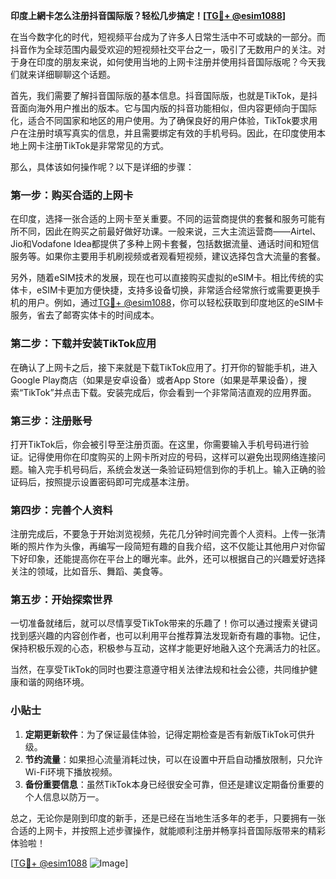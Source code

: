 **印度上網卡怎么注册抖音国际版？轻松几步搞定！[[TG💪+ @esim1088](https://t.me/s/esim1088)]**

在当今数字化的时代，短视频平台成为了许多人日常生活中不可或缺的一部分。而抖音作为全球范围内最受欢迎的短视频社交平台之一，吸引了无数用户的关注。对于身在印度的朋友来说，如何使用当地的上网卡注册并使用抖音国际版呢？今天我们就来详细聊聊这个话题。

首先，我们需要了解抖音国际版的基本信息。抖音国际版，也就是TikTok，是抖音面向海外用户推出的版本。它与国内版的抖音功能相似，但内容更倾向于国际化，适合不同国家和地区的用户使用。为了确保良好的用户体验，TikTok要求用户在注册时填写真实的信息，并且需要绑定有效的手机号码。因此，在印度使用本地上网卡注册TikTok是非常常见的方式。

那么，具体该如何操作呢？以下是详细的步骤：

### 第一步：购买合适的上网卡

在印度，选择一张合适的上网卡至关重要。不同的运营商提供的套餐和服务可能有所不同，因此在购买之前最好做好功课。一般来说，三大主流运营商——Airtel、Jio和Vodafone Idea都提供了多种上网卡套餐，包括数据流量、通话时间和短信服务等。如果你主要用手机刷视频或者观看短视频，建议选择包含大流量的套餐。

另外，随着eSIM技术的发展，现在也可以直接购买虚拟的eSIM卡。相比传统的实体卡，eSIM卡更加方便快捷，支持多设备切换，非常适合经常旅行或需要更换手机的用户。例如，通过[TG💪+ @esim1088](https://t.me/s/esim1088)，你可以轻松获取到印度地区的eSIM卡服务，省去了邮寄实体卡的时间成本。

### 第二步：下载并安装TikTok应用

在确认了上网卡之后，接下来就是下载TikTok应用了。打开你的智能手机，进入Google Play商店（如果是安卓设备）或者App Store（如果是苹果设备），搜索“TikTok”并点击下载。安装完成后，你会看到一个非常简洁直观的应用界面。

### 第三步：注册账号

打开TikTok后，你会被引导至注册页面。在这里，你需要输入手机号码进行验证。记得使用你在印度购买的上网卡所对应的号码，这样可以避免出现网络连接问题。输入完手机号码后，系统会发送一条验证码短信到你的手机上。输入正确的验证码后，按照提示设置密码即可完成基本注册。

### 第四步：完善个人资料

注册完成后，不要急于开始浏览视频，先花几分钟时间完善个人资料。上传一张清晰的照片作为头像，再编写一段简短有趣的自我介绍，这不仅能让其他用户对你留下好印象，还能提高你在平台上的曝光率。此外，还可以根据自己的兴趣爱好选择关注的领域，比如音乐、舞蹈、美食等。

### 第五步：开始探索世界

一切准备就绪后，就可以尽情享受TikTok带来的乐趣了！你可以通过搜索关键词找到感兴趣的内容创作者，也可以利用平台推荐算法发现新奇有趣的事物。记住，保持积极乐观的心态，积极参与互动，这样才能更好地融入这个充满活力的社区。

当然，在享受TikTok的同时也要注意遵守相关法律法规和社会公德，共同维护健康和谐的网络环境。

### 小贴士

1. **定期更新软件**：为了保证最佳体验，记得定期检查是否有新版TikTok可供升级。
2. **节约流量**：如果担心流量消耗过快，可以在设置中开启自动播放限制，只允许Wi-Fi环境下播放视频。
3. **备份重要信息**：虽然TikTok本身已经很安全可靠，但还是建议定期备份重要的个人信息以防万一。

总之，无论你是刚到印度的新手，还是已经在当地生活多年的老手，只要拥有一张合适的上网卡，并按照上述步骤操作，就能顺利注册并畅享抖音国际版带来的精彩体验啦！

[[TG💪+ @esim1088](https://t.me/s/esim1088) ![Image](https://i.postimg.cc/4NQfJmqS/Snipaste-2025-05-13-00-14-12.png)]